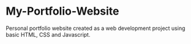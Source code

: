 # My-Portfolio-Website
Personal portfolio website created as a web development project using basic HTML, CSS and Javascript. 

